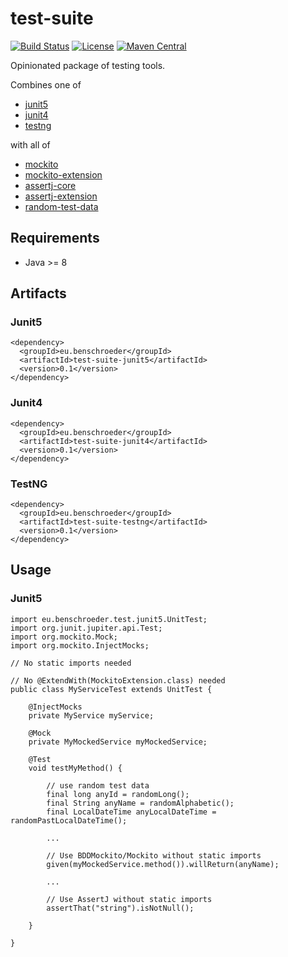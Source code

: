 # test-suite
[![Build Status](https://travis-ci.com/ben-schroeder/test-suite.svg?branch=master)](https://travis-ci.com/ben-schroeder/test-suite)
[![License](https://img.shields.io/github/license/ben-schroeder/test-suite)](https://raw.githubusercontent.com/ben-schroeder/test-suite/master/LICENSE)
[![Maven Central](https://maven-badges.herokuapp.com/maven-central/eu.benschroeder/test-suite-parent/badge.svg)](https://maven-badges.herokuapp.com/maven-central/eu.benschroeder/test-suite-parent)

Opinionated package of testing tools.

Combines one of
* [junit5](https://github.com/junit-team/junit5)
* [junit4](https://github.com/junit-team/junit4)
* [testng](https://github.com/cbeust/testng)

with all of

* [mockito](https://github.com/mockito/mockito)
* [mockito-extension](https://github.com/ben-schroeder/mockito-extension)
* [assertj-core](https://github.com/joel-costigliola/assertj-core)
* [assertj-extension](https://github.com/ben-schroeder/assertj-extension)
* [random-test-data](https://github.com/ben-schroeder/random-test-data)

## Requirements
* Java >= 8

## Artifacts
### Junit5
```
<dependency>
  <groupId>eu.benschroeder</groupId>
  <artifactId>test-suite-junit5</artifactId>
  <version>0.1</version>
</dependency>
```
### Junit4
```
<dependency>
  <groupId>eu.benschroeder</groupId>
  <artifactId>test-suite-junit4</artifactId>
  <version>0.1</version>
</dependency>
```
### TestNG
```
<dependency>
  <groupId>eu.benschroeder</groupId>
  <artifactId>test-suite-testng</artifactId>
  <version>0.1</version>
</dependency>
```

## Usage
### Junit5
```
import eu.benschroeder.test.junit5.UnitTest;
import org.junit.jupiter.api.Test;
import org.mockito.Mock;
import org.mockito.InjectMocks;

// No static imports needed

// No @ExtendWith(MockitoExtension.class) needed
public class MyServiceTest extends UnitTest {

    @InjectMocks
    private MyService myService;

    @Mock
    private MyMockedService myMockedService;

    @Test
    void testMyMethod() {

        // use random test data
        final long anyId = randomLong();
        final String anyName = randomAlphabetic();
        final LocalDateTime anyLocalDateTime = randomPastLocalDateTime();

        ...

        // Use BDDMockito/Mockito without static imports        
        given(myMockedService.method()).willReturn(anyName);

        ...

        // Use AssertJ without static imports
        assertThat("string").isNotNull();

    }

}
```
